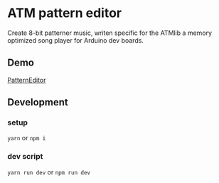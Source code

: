 # ATM pattern editor
Create 8-bit patterner music, writen specific for the ATMlib a memory optimized song player for Arduino dev boards.

## Demo
[PatternEditor](http://teamarg.github.io/patternerEditor/)

## Development

### setup
`yarn` or `npm i`

### dev script
`yarn run dev` or `npm run dev`
